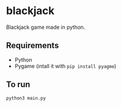 # blackjack
Blackjack game made in python.

## Requirements
* Python
* Pygame (intall it with ```pip install pyagme```)

## To run
```python3 main.py```
